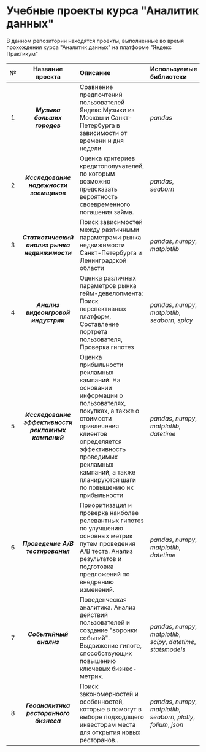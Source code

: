 # Учебные проекты курса "Аналитик данных"

В данном репозитории находятся проекты, выполненные во время прохождения курса "Аналитик данных" на платформе "Яндекс Практикум"

| № | Название проекта | Описание | Используемые библиотеки |Ссылки| 
|:-:|:----------------:|:---------|:------------------------|:----:|
|1|***Музыка больших городов***|Сравнение предпочтений пользователей Яндекс.Музыки из Москвы и Санкт-Петербурга в зависимости от времени и дня недели|*pandas*|[Readme.md](https://github.com/fomichev-a-d/yandex_practicum_projects/blob/cede83615111d8a1179e368e7d6efe733cc58fc0/1%20-%20big_cities_music/Readme.md)|
|2|***Исследование надежности заемщиков***|Оценка критериев кредитополучателей, по которым возможно предсказать вероятность своевременного погашения займа.|*pandas*, *seaborn*|[Readme.md](https://github.com/fomichev-a-d/yandex_practicum_projects/blob/cede83615111d8a1179e368e7d6efe733cc58fc0/2%20-%20borrower_reliability/Readme.md)|
|3|***Статистический анализ рынка недвижимости***|Поиск зависимостей между различными параметрами рынка недвижимости Санкт-Петербурга и Ленинградской области|*pandas*, *numpy*, *matplotlib*|[Readme.md](https://github.com/fomichev-a-d/yandex_practicum_projects/blob/cede83615111d8a1179e368e7d6efe733cc58fc0/3%20-%20real_estate/Readme.md)|
|4|***Анализ видеоигровой индустрии***|Оценка различных параметров рынка гейм-девелопмента: Поиск перспективных платформ, Составление портрета пользователя, Проверка гипотез|*pandas*, *numpy*, *matplotlib*, *seaborn*, *spicy*|[Readme.md](https://github.com/fomichev-a-d/yandex_practicum_projects/blob/cede83615111d8a1179e368e7d6efe733cc58fc0/4%20-%20gamedev/Readme.md)|
|5|***Исследование эффективности рекламных кампаний***|Оценка прибыльности рекламных кампаний. На основании информации о пользователях, покупках, а также о стоимости привлечения клиентов определяется эффективность проводимых рекламных кампаний, а также планируются шаги по повышению их прибыльности|*pandas*, *numpy*, *matplotlib*, *datetime*|[Readme.md](https://github.com/fomichev-a-d/yandex_practicum_projects/blob/cede83615111d8a1179e368e7d6efe733cc58fc0/5%20-%20marketing/Readme.md)|
|6|***Проведение A/B тестирования***|Приоритизация и проверка наиболее релевантных гипотез по улучшению основных метрик путем проведения A/B теста. Анализ результатов и подготовка предложений по внедрению изменений.|*pandas*, *numpy*, *matplotlib*, *datetime*|[Readme.md](https://github.com/fomichev-a-d/yandex_practicum_projects/blob/cede83615111d8a1179e368e7d6efe733cc58fc0/6%20-%20A-B_test/Readme.md)|
|7|***Событийный анализ***|Поведенческая аналитика. Анализ действий пользователей и создание "воронки событий". Выдвижение гипоте, способствующих повышению ключевых бизнес-метрик.|*pandas*, *numpy*, *matplotlib*, *scipy*, *datetime*, *statsmodels*|[Readme.md](https://github.com/fomichev-a-d/yandex_practicum_projects/blob/cede83615111d8a1179e368e7d6efe733cc58fc0/7%20-%20event-based_analysis/Readme.md)|
|8|***Геоаналитика ресторанного бизнеса***|Поиск закономерностей и особенностей, которые в помогут в выборе подходящего инвесторам места для открытия новых ресторанов..|*pandas*, *numpy*, *matplotlib*, *seaborn*, *plotly*, *folium*, *json*|[Readme.md](https://github.com/fomichev-a-d/yandex_practicum_projects/blob/e20ae99d12096af645e2b188cdeecda8d2ee120d/8%20-%20restaurants/Readme.md)|
